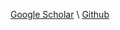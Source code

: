 [Google Scholar](https://scholar.google.com/citations?user=5N0PEO8AAAAJ&hl=en) \\ [Github](https://github.com/akanarek)
